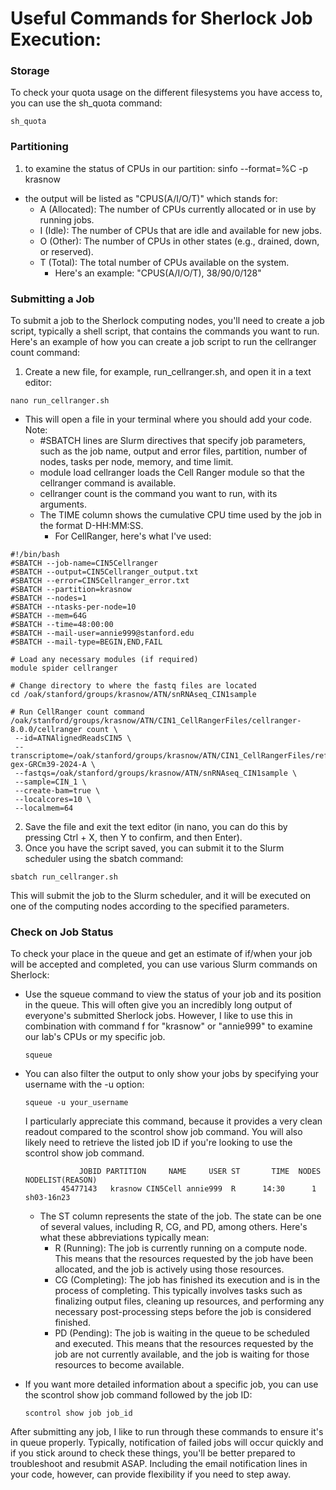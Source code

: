 # **Useful Commands for Sherlock Job Execution:**

### Storage
To check your quota usage on the different filesystems you have access to, you can use the sh_quota command:
```
sh_quota
```

### Partitioning
1. to examine the status of CPUs in our partition: sinfo --format=%C -p krasnow
 - the output will be listed as "CPUS(A/I/O/T)" which stands for:
      - A (Allocated): The number of CPUs currently allocated or in use by running jobs.
      - I (Idle): The number of CPUs that are idle and available for new jobs.
      - O (Other): The number of CPUs in other states (e.g., drained, down, or reserved).
      - T (Total): The total number of CPUs available on the system.
        - Here's an example: "CPUS(A/I/O/T), 38/90/0/128"

### Submitting a Job
To submit a job to the Sherlock computing nodes, you'll need to create a job script, typically a shell script, that contains the commands you want to run. Here's an example of how you can create a job script to run the cellranger count command:

1. Create a new file, for example, run_cellranger.sh, and open it in a text editor:

```
nano run_cellranger.sh
```

  - This will open a file in your terminal where you should add your code. Note:
    - #SBATCH lines are Slurm directives that specify job parameters, such as the job name, output and error files, partition, number of nodes, tasks per node, memory, and time limit.
    - module load cellranger loads the Cell Ranger module so that the cellranger command is available.
    - cellranger count is the command you want to run, with its arguments.
    - The TIME column shows the cumulative CPU time used by the job in the format D-HH:MM:SS. 
      - For CellRanger, here's what I've used:

```
#!/bin/bash
#SBATCH --job-name=CIN5Cellranger
#SBATCH --output=CIN5Cellranger_output.txt
#SBATCH --error=CIN5Cellranger_error.txt
#SBATCH --partition=krasnow
#SBATCH --nodes=1
#SBATCH --ntasks-per-node=10
#SBATCH --mem=64G
#SBATCH --time=48:00:00
#SBATCH --mail-user=annie999@stanford.edu
#SBATCH --mail-type=BEGIN,END,FAIL

# Load any necessary modules (if required)
module spider cellranger

# Change directory to where the fastq files are located
cd /oak/stanford/groups/krasnow/ATN/snRNAseq_CIN1sample

# Run CellRanger count command
/oak/stanford/groups/krasnow/ATN/CIN1_CellRangerFiles/cellranger-8.0.0/cellranger count \
 --id=ATNAlignedReadsCIN5 \
 --transcriptome=/oak/stanford/groups/krasnow/ATN/CIN1_CellRangerFiles/refdata-gex-GRCm39-2024-A \
 --fastqs=/oak/stanford/groups/krasnow/ATN/snRNAseq_CIN1sample \
 --sample=CIN_1 \
 --create-bam=true \
 --localcores=10 \
 --localmem=64
 ```

2. Save the file and exit the text editor (in nano, you can do this by pressing Ctrl + X, then Y to confirm, and then Enter).
3. Once you have the script saved, you can submit it to the Slurm scheduler using the sbatch command:

```
sbatch run_cellranger.sh
```
This will submit the job to the Slurm scheduler, and it will be executed on one of the computing nodes according to the specified parameters.

### Check on Job Status
To check your place in the queue and get an estimate of if/when your job will be accepted and completed, you can use various Slurm commands on Sherlock:

- Use the squeue command to view the status of your job and its position in the queue. This will often give you an incredibly long output of everyone's submitted Sherlock jobs. However, I like to use this in combination with command f for "krasnow" or "annie999" to examine our lab's CPUs or my specific job.
  ```
  squeue 
  ```
  
- You can also filter the output to only show your jobs by specifying your username with the -u option:
  ```
  squeue -u your_username
  ```
  I particularly appreciate this command, because it provides a very clean readout compared to the scontrol show job command. You will also likely need to retrieve the listed job ID if you're looking to use the scontrol show job command.
  ```
              JOBID PARTITION     NAME     USER ST       TIME  NODES NODELIST(REASON)
          45477143   krasnow CIN5Cell annie999  R      14:30      1 sh03-16n23
  ```
    - The ST column represents the state of the job. The state can be one of several values, including R, CG, and PD, among others. Here's what these abbreviations typically mean:
        - R (Running): The job is currently running on a compute node. This means that the resources requested by the job have been allocated, and the job is actively using those resources.
        - CG (Completing): The job has finished its execution and is in the process of completing. This typically involves tasks such as finalizing output files, cleaning up resources, and performing any necessary post-processing steps before the job is considered finished.
        - PD (Pending): The job is waiting in the queue to be scheduled and executed. This means that the resources requested by the job are not currently available, and the job is waiting for those resources to become available.
          
- If you want more detailed information about a specific job, you can use the scontrol show job command followed by the job ID:
  ```
  scontrol show job job_id
  ```
  
After submitting any job, I like to run through these commands to ensure it's in queue properly. Typically, notification of failed jobs will occur quickly and if you stick around to check these things, you'll be better prepared to troubleshoot and resubmit ASAP. Including the email notification lines in your code, however, can provide flexibility if you need to step away.

